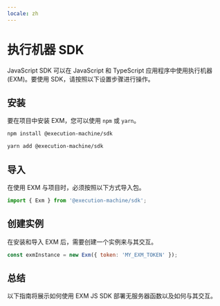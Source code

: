```yaml
---
locale: zh
---
```

# 执行机器 SDK

JavaScript SDK 可以在 JavaScript 和 TypeScript 应用程序中使用执行机器 (EXM)。要使用 SDK，请按照以下设置步骤进行操作。

## 安装

要在项目中安装 EXM，您可以使用 `npm` 或 `yarn`。

<CodeGroup>
  <CodeGroupItem title="npm">

```bash
npm install @execution-machine/sdk
```

  </CodeGroupItem>
  <CodeGroupItem title="yarn">

```bash
yarn add @execution-machine/sdk
```

  </CodeGroupItem>
</CodeGroup>

## 导入

在使用 EXM 与项目时，必须按照以下方式导入包。

<CodeGroup>
  <CodeGroupItem title="JavaScript">

```js
import { Exm } from '@execution-machine/sdk';
```
  </CodeGroupItem>
</CodeGroup>

## 创建实例

在安装和导入 EXM 后，需要创建一个实例来与其交互。

<CodeGroup>
  <CodeGroupItem title="JavaScript">

```js
const exmInstance = new Exm({ token: 'MY_EXM_TOKEN' });
```
  </CodeGroupItem>
</CodeGroup>

## 总结

以下指南将展示如何使用 EXM JS SDK 部署无服务器函数以及如何与其交互。
